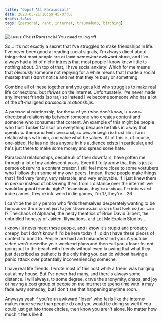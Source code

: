 ```yaml
---
title: "Oops! All Parasocial!"
date: 2023-05-21T16:59:45-07:00
draft: false
tags: [personal, rant, internet, traumadump, bitching]
---
```


![Jesus Christ Parasocial You need to log off](/media/2023/05/oops-all-parasocial/parasociallll.GIF)

So... it's not exactly a secret that I've struggled to make friendships in
life. I've never been good at reading social signals, I'm always direct about
things that most people are at least *somewhat* awkward about, and I've always
had a lot of niche intrests that most people I know knew little to nothing
about. On top of that, I have social anxiety! Which for me means that
*obviously* someone not replying for a while means that I made a social misstep
that I didn't notice and not that they're busy or something.

Combine all of these together and you get a kid who struggles to make
real life connections, but *thrives* on the internet. Unfortunately, I've
never made any internet friends (so far,) so instead I've become someone who
has a lot of the oft-maligned *parasocial relationships*.

A parasocial relationship, for those of you who don't know, is a
one-directional relationship between someone who creates content and someone
who consumes that content. An example of this might be people who trust Tucker
Carlson on everything because he talks in a way that speaks to them and feels
personal, so people begin to trust him, form relationships with him, and value
what he values. All of this is, of course, one-sided. He has no idea anyone in
his audience exists in particular, and he's just there to make some money and
spread some hate.

Parasocial relationships, despite all of their downfalls, have gotten me
through a lot of my adolescent years. Even if I fully *know* that this is just
a person observing a content creator, I still feel more close to some youtubers
who I follow than some of my own peers. I mean, these people make things that I
find very funny, very relatable, and very enjoyable. If I just knew them in
*person* instead of observing them from a distance over the internet, we would
be good friends, right? I'm anxious, they're anxious, I'm into weird indie
games, they're into weird indie games, I'm 17, they're... 26.

I can't be the only person who finds themselves desperately wanting to be
famous on the internet just to join those social circles that look so *fun*,
can I? The chaos of Alpharad, the nerdy theatrics of Brian David Gilbert, the
unbridled honesty of Jaiden, Illymations, and Let Me Explain Studios...

I know I'll never meet these people, and I know it's stupid and probably
creepy, but I don't know if I'd be here today if I didn't have these pieces of
content to bond to. People are hard and misunderstand you. A youtube video
won't describe your weekend plans and then call you a loser for not going out
to the beach with friends without even knowing that what they just described
as pathetic is the only thing you can do without having a panic attack over
potentially inconveniencing someone.

I have real life friends. I wrote most of this post while a friend was hanging
out at my house. But I've never had many, and there's always some distance. I
will always, to some degree, crave the anonymity, chaos, and joy of having
a cool group of people on the internet to spend time with. It may fade away
someday, but I don't see that happening anytime soon.

Anyways yeah if you're an awkward "loser" who feels like the internet makes
more sense than people do and you would be doing *so* well if you could just
get into those circles, then know you aren't alone. No matter how much it feels
like it.

